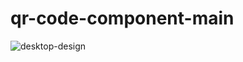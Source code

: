 # qr-code-component-main
![desktop-design](https://user-images.githubusercontent.com/62730379/150697045-4714d9ff-1362-43cc-88a1-8cd1be28c1cf.jpg)
